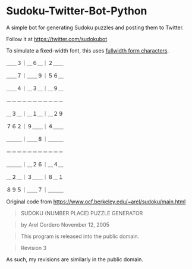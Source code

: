 # Sudoku-Twitter-Bot-Python
A simple bot for generating Sudoku puzzles and posting them to Twitter.

Follow it at https://twitter.com/sudokubot

To simulate a fixed-width font, this uses [fullwidth form characters](https://en.wikipedia.org/wiki/Halfwidth_and_fullwidth_forms).

＿＿３｜＿６＿｜２＿＿

＿＿７｜＿＿９｜５６＿

＿＿４｜＿３＿｜＿９＿

－－－－－－－－－－－

＿３＿｜＿１＿｜＿２９

７６２｜９＿＿｜４＿＿

＿＿＿｜＿＿８｜＿＿＿

－－－－－－－－－－－

＿＿＿｜＿２６｜＿４＿

＿２＿｜３＿＿｜８＿１

８９５｜＿＿７｜＿＿＿ 


Original code from https://www.ocf.berkeley.edu/~arel/sudoku/main.html

> SUDOKU (NUMBER PLACE) PUZZLE GENERATOR

> by Arel Cordero November 12, 2005

> This program is released into the public domain.

> Revision 3

As such, my revisions are similarly in the public domain.
